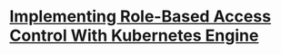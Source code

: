 # [Implementing Role-Based Access Control With Kubernetes Engine](https://googlepluralsight.qwiklabs.com/focuses/40226)
